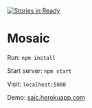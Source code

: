 [![Stories in Ready](https://badge.waffle.io/gartenfeld/mosaic.png?label=ready&title=Ready)](https://waffle.io/gartenfeld/mosaic)
# Mosaic

Run: `npm install`

Start server: `npm start`

Visit: `localhost:5000`

Demo: [saic.herokuapp.com](http://saic.herokuapp.com)
